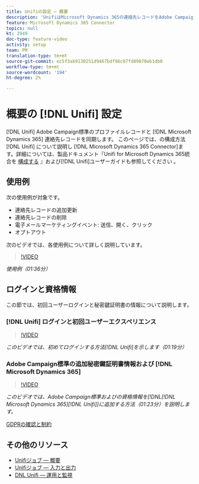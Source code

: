 ```yaml
---
title: Unifiの設定 — 概要
description: 'UnifiはMicrosoft Dynamics 365の連絡先レコードをAdobe Campaign標準のプロファイルレコードと同期します。 '
feature: Microsoft Dynamics 365 Connector
topics: null
kt: 2949
doc-type: feature-video
activity: setup
team: PM
translation-type: tm+mt
source-git-commit: ec5f3ab9130251d9467bdf96c07fd09870eb1db0
workflow-type: tm+mt
source-wordcount: '194'
ht-degree: 2%

---
```



# 概要の [!DNL Unifi] 設定

[!DNL Unifi] Adobe Campaign標準のプロファイルレコードと [!DNL Microsoft Dynamics 365] 連絡先レコードを同期します。 このページでは、の構成方法 [!DNL Unifi] について説明し [!DNL Microsoft Dynamics 365 Connector]ます。詳細については、製品ドキュメント『Unifi for Microsoft Dynamics 365統合を [構成する](https://helpx.adobe.com/content/help/en/campaign/kb/unifi-configuration.html) 』および[!DNL Unifi]ユーザーガイドも参照してください [](https://drive.google.com/drive/folders/16seHF45e6bFxHX15zWLqFLEXymCuA_wn)。

## 使用例

次の使用例が対象です。

* 連絡先レコードの追加更新
* 連絡先レコードの削除
* 電子メールマーケティングイベント: 送信、開く、クリック
* オプトアウト

次のビデオでは、各使用例について詳しく説明しています。

>[!VIDEO](https://video.tv.adobe.com/v/27394?quality=12)

*使用例（01:36分）*

## ログインと資格情報

この節では、初回ユーザーログインと秘密鍵証明書の情報について説明します。

### [!DNL Unifi] ログインと初回ユーザーエクスペリエンス

>[!VIDEO](https://video.tv.adobe.com/v/27393?quality=12)

*このビデオでは、初めてログインする方法[!DNL Unifi]を示します（01:19分）*

### Adobe Campaign標準の追加秘密鍵証明書情報および [!DNL Microsoft Dynamics 365]

>[!VIDEO](https://video.tv.adobe.com/v/27395?quality=12)

*このビデオでは、Adobe Campaign標準およびの資格情報を[!DNL[!DNL Microsoft Dynamics 365][!DNL Unifi]]に追加する方法（01:23分）を説明します。*

[GDPRの確認と制約](https://helpx.adobe.com/content/help/en/campaign/kb/acs-ms-dynamics.html#Notices)

## その他のリソース

* [Unifiジョブ — 概要](/help/integrating/microsoft-dynamics-365-connector/configure-unifi-jobs-overview.md)
* [Unifiジョブ — 入力と出力](/help/integrating/microsoft-dynamics-365-connector/configure-unifi-jobs-ingress-egress.md)
* [DNL Unifi — 運用と監視](/help/integrating/microsoft-dynamics-365-connector/configure-unifi-operalization-and-monitoring.md)

